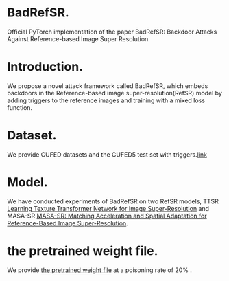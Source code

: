 # BadRefSR.
Official PyTorch implementation of the paper BadRefSR: Backdoor Attacks Against Reference-based Image Super Resolution.

# Introduction.
We propose a novel attack framework called BadRefSR, which embeds backdoors in the Reference-based image super-resolution(RefSR) model by adding triggers to the reference images and training with a mixed loss function.

# Dataset.
We provide CUFED datasets and the CUFED5 test set with triggers.[link](https://pan.baidu.com/s/1EWXwFtcopcWMsiAoWpgFdw?pwd=qsi3)

# Model.
We have conducted experiments of BadRefSR on two RefSR models, TTSR [Learning Texture Transformer Network for Image Super-Resolution](https://arxiv.org/abs/2006.04139) and MASA-SR [MASA-SR: Matching Acceleration and Spatial Adaptation for Reference-Based Image Super-Resolution](https://arxiv.org/abs/2106.02299).

# the pretrained weight file.
We provide [the pretrained weight file](https://pan.baidu.com/s/1wLkvxT-ht-T4Cw6PX0NE1Q?pwd=p9uy) at a poisoning rate of 20% .
